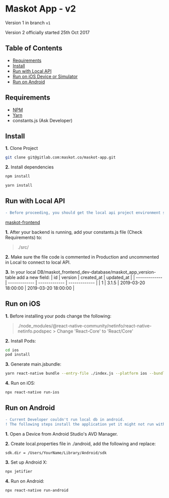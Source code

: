 # Maskot App - v2

Version 1 in branch `v1`

Version 2 officially started 25th Oct 2017

## Table of Contents

  * [Requirements](#requirements)
  * [Install](#install)
  * [Run with Local API](#run-with-local-api)
  * [Run on iOS Device or Simulator](#run-on-ios-device-or-simulator)
  * [Run on Android](#run-on-android)

## Requirements

- [NPM](https://www.notion.so/NPM-0036c999472444fdb92bcb4614d9e65d)
- [Yarn](https://www.notion.so/Yarn-04437ca66f35406a912494c2a9d4586b)
- constants.js (Ask Developer)

## Install

**1.**  Clone Project
```sh
git clone git@gitlab.com:maskot.co/maskot-app.git
```

**2.**  Install dependencies

```sh
npm install
```
```sh
yarn install
```

## Run with Local API

```diff
- Before proceeding, you should get the local api project environment set up:
```
[maskot-frontend](https://gitlab.com/maskot.co/maskot-frontend)

**1.**  After your backend is running, add your constants.js file (Check Requirements) to:
> ./src/

**2.**  Make sure the file code is commented in Production and uncommented in Local to connect to local API.

**3.**  In your local DB/maskot_frontend_dev-database/maskot_app_version-table add a new field:
| id  | version | created_at  | updated_at | 
| ------------- | ------------- | ------------- | ------------- |
| 1 | 3.1.5  | 2019-03-20 18:00:00  | 2019-03-20 18:00:00  |

## Run on iOS

**1.**  Before installing your pods change the following:
> ./node_modules/@react-native-community/netinfo/react-native-netinfo.podspec > Change 'React-Core' to 'React/Core'

**2.**  Install Pods:
```sh
cd ios
pod install
```

**3.**  Generate main.jsbundle:
```sh
yarn react-native bundle --entry-file ./index.js --platform ios --bundle-output ios/main.jsbundle
```

**4.**  Run on iOS:
```sh
npx react-native run-ios
```

## Run on Android

```diff
- Current Developer couldn't run local db in android. 
! The following steps install the application yet it might not run with your local database due to the emulator.
```

**1.**  Open a Device from Android Studio's AVD Manager.


**2.**  Create local.properties file in ./android, add the following and replace:
```sh
sdk.dir = /Users/YourName/Library/Android/sdk
```

**3.**  Set up Android X:
```sh
npx jetifier
```

**4.**  Run on Android:
```sh
npx react-native run-android
```

